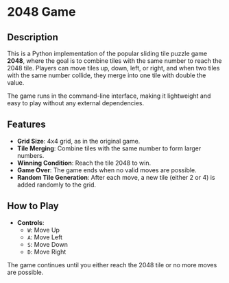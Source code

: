 # 2048 Game

## Description

This is a Python implementation of the popular sliding tile puzzle game **2048**, where the goal is to combine tiles with the same number to reach the 2048 tile. Players can move tiles up, down, left, or right, and when two tiles with the same number collide, they merge into one tile with double the value.

The game runs in the command-line interface, making it lightweight and easy to play without any external dependencies.

## Features

- **Grid Size**: 4x4 grid, as in the original game.
- **Tile Merging**: Combine tiles with the same number to form larger numbers.
- **Winning Condition**: Reach the tile 2048 to win.
- **Game Over**: The game ends when no valid moves are possible.
- **Random Tile Generation**: After each move, a new tile (either 2 or 4) is added randomly to the grid.

## How to Play

- **Controls**:
  - `W`: Move Up
  - `A`: Move Left
  - `S`: Move Down
  - `D`: Move Right

The game continues until you either reach the 2048 tile or no more moves are possible.
